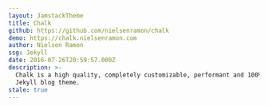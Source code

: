 ```yaml
---
layout: JamstackTheme
title: Chalk
github: https://github.com/nielsenramon/chalk
demo: https://chalk.nielsenramon.com
author: Nielsen Ramon
ssg: Jekyll
date: 2016-07-26T20:59:57.000Z
description: >-
  Chalk is a high quality, completely customizable, performant and 100% free
  Jekyll blog theme.
stale: true
---
```

